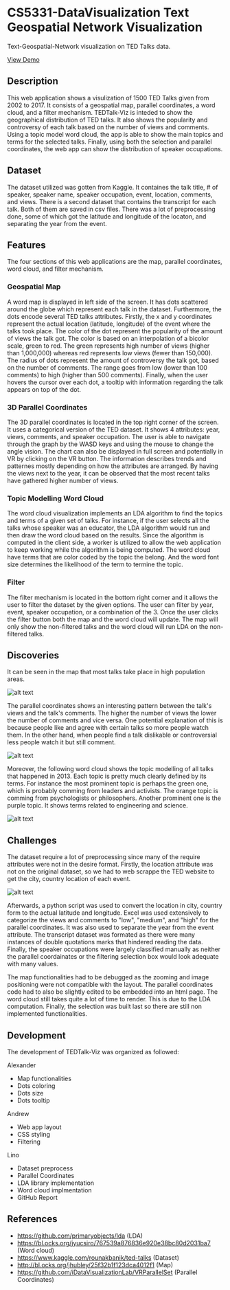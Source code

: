 # CS5331-DataVisualization Text Geospatial Network Visualization
Text-Geospatial-Network visualization on TED Talks data.

[View Demo](https://lvrg12.github.io/TEDTalk-Viz/)

## Description
This web application shows a visulization of 1500 TED Talks given from 2002 to 2017. It consists of a geospatial map, parallel coordinates, a word cloud, and a filter mechanism. TEDTalk-Viz is inteded to show the geographical distribution of TED talks. It also shows the popularity and controversy of each talk based on the number of views and comments. Using a topic model word cloud, the app is able to show the main topics and terms for the selected talks. Finally, using both the selection and parallel coordinates, the web app can show the distribution of speaker occupations.

## Dataset
The dataset utilized was gotten from Kaggle. It containes the talk title, # of speaker, speaker name, speaker occupation, event, location, comments, and views. There is a second dataset that contains the transcript for each talk. Both of them are saved in csv files. There was a lot of preprocessing done, some of which got the latitude and longitude of the locaton, and separating the year from the event.

## Features
The four sections of this web applications are the map, parallel coordinates, word cloud, and filter mechanism.

### Geospatial Map
A word map is displayed in left side of the screen. It has dots scattered around the globe which represent each talk in the dataset. Furthermore, the dots encode several TED talks attributes. Firstly, the x and y coordinates represent the actual location (latitude, longitude) of the event where the talks took place. The color of the dot represent the popularity of the amount of views the talk got. The color is based on an interpolation of a bicolor scale, green to red. The green represents high number of views (higher than 1,000,000) whereas red represents low views (fewer than 150,000). The radius of dots represent the amount of controversy the talk got, based on the number of comments. The range goes from low (lower than 100 comments) to high (higher than 500 comments). Finally, when the user hovers the cursor over each dot, a tooltip with information regarding the talk appears on top of the dot.

### 3D Parallel Coordinates
The 3D parallel coordinates is located in the top right corner of the screen. It uses a categorical version of the TED dataset. It shows 4 attributes: year, views, comments, and speaker occupation. The user is able to navigate through the graph by the WASD keys and using the mouse to change the angle vision. The chart can also be displayed in full screen and potentially in VR by clicking on the VR button. The information describes trends and patternes mostly depending on how the attributes are arranged. By having the views next to the year, it can be observed that the most recent talks have gathered higher number of views.

### Topic Modelling Word Cloud
The word cloud visualization implements an LDA algorithm to find the topics and terms of a given set of talks. For instance, if the user selects all the talks whose speaker was an educator, the LDA algorithm would run and then draw the word cloud based on the results. Since the algorithm is computed in the client side, a worker is utilized to allow the web application to keep working while the algorithm is being computed. The word cloud have terms that are color coded by the topic the belong. And the word font size determines the likelihood of the term to termine the topic.

### Filter
The filter mechanism is located in the bottom right corner and it allows the user to filter the dataset by the given options. The user can filter by year, event, speaker occupation, or a combination of the 3. Once the user clicks the filter button both the map and the word cloud will update. The map will only show the non-filtered talks and the word cloud will run LDA on the non-filtered talks.

## Discoveries

It can be seen in the map that most talks take place in high population areas.

![alt text](media/map.png)

The parallel coordinates shows an interesting pattern between the talk's views and the talk's comments. The higher the number of views the lower the number of comments and vice versa. One potential explanation of this is because people like and agree with certain talks so more people watch them. In the other hand, when people find a talk dislikable or controversial less people watch it but still comment.

![alt text](media/parcoords.png)

Moreover, the following word cloud shows the topic modelling of all talks that happened in 2013. Each topic is pretty much clearly defined by its terms. For instance the most prominent topic is perhaps the green one, which is probably comming from leaders and activists. The orange topic is comming from psychologists or philosophers. Another prominent one is the purple topic. It shows terms related to engineering and science.

![alt text](media/wordcloud.png)

## Challenges
The dataset require a lot of preprocessing since many of the require attributes were not in the desire format. Firstly, the location attribute was not on the original dataset, so we had to web scrappe the TED website to get the city, country location of each event.

![alt text](media/webscrapping.png)

Afterwards, a python script was used to convert the location in city, country form to the actual latitude and longitude. Excel was used extensively to categorize the views and comments to "low", "medium", and "high" for the parallel coordinates. It was also used to separate the year from the event attribute. The transcript dataset was formated as there were many instances of double quotations marks that hindered reading the data. Finally, the speaker occupations were largely classified manually as neither the parallel coordainates or the filtering selection box would look adequate with many values.

The map functionalities had to be debugged as the zooming and image positioning were not compatible with the layout. The parallel coordinates code had to also be slightly edited to be embedded into an html page. The word cloud still takes quite a lot of time to render. This is due to the LDA computation. Finally, the selection was built last so there are still non implemented functionalities.

## Development
The development of TEDTalk-Viz was organized as followed:

Alexander
- Map functionalities
- Dots coloring
- Dots size
- Dots tooltip

Andrew
- Web app layout
- CSS styling
- Filtering

Lino
- Dataset preprocess
- Parallel Coordinates
- LDA library implementation
- Word cloud implmentation
- GitHub Report

## References
- https://github.com/primaryobjects/lda (LDA)
- https://bl.ocks.org/jyucsiro/767539a876836e920e38bc80d2031ba7 (Word cloud)
- https://www.kaggle.com/rounakbanik/ted-talks (Dataset)
- http://bl.ocks.org/jhubley/25f32b1f123dca4012f1 (Map)
- https://github.com/iDataVisualizationLab/VRParallelSet (Parallel Coordinates)
